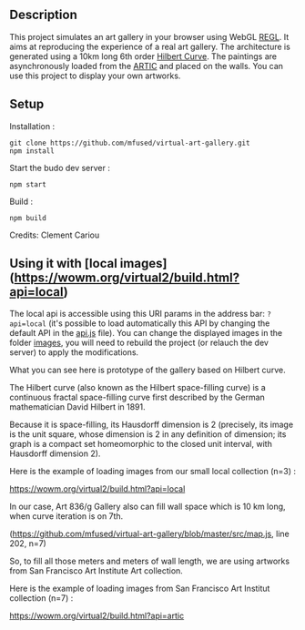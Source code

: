 

## Description

This project simulates an art gallery in your browser using WebGL [REGL](https://github.com/regl-project/regl).
It aims at reproducing the experience of a real art gallery.
The architecture is generated using a 10km long 6th order [Hilbert Curve](https://en.wikipedia.org/wiki/Hilbert_curve).
The paintings are asynchronously loaded from the [ARTIC](https://aggregator-data.artic.edu/home) and placed on the walls.
You can use this project to display your own artworks.

## Setup

Installation :
```shell
git clone https://github.com/mfused/virtual-art-gallery.git
npm install
```
Start the budo dev server : 
```shell
npm start
```
Build : 
```shell
npm build
```
Credits: Clement Cariou

## Using it with [local images] (https://wowm.org/virtual2/build.html?api=local)

The local api is accessible using this URI params in the address bar: ```?api=local``` (it's possible to load automatically this API by changing the default API in the [api.js](api/api.js) file). You can change the displayed images in the folder [images](images), you will need to rebuild the project (or relauch the dev server) to apply the modifications.

What you can see here is prototype of the gallery based on Hilbert curve.

The Hilbert curve (also known as the Hilbert space-filling curve) is a continuous fractal space-filling curve first described by the German mathematician David Hilbert in 1891.

Because it is space-filling, its Hausdorff dimension is 2 (precisely, its image is the unit square, whose dimension is 2 in any definition of dimension; its graph is a compact set homeomorphic to the closed unit interval, with Hausdorff dimension 2).

Here is the example of loading images from our small local collection (n=3) :

https://wowm.org/virtual2/build.html?api=local

In our case, Art 836/g Gallery also can fill wall space which is 10 km long, when curve iteration is on 7th.

(https://github.com/mfused/virtual-art-gallery/blob/master/src/map.js, line 202, n=7)

So, to fill all those meters and meters of wall length, we are using artworks from San Francisco Art Institute Art collection.

Here is the example of loading images from San Francisco Art Institut collection (n=7) :

https://wowm.org/virtual2/build.html?api=artic


